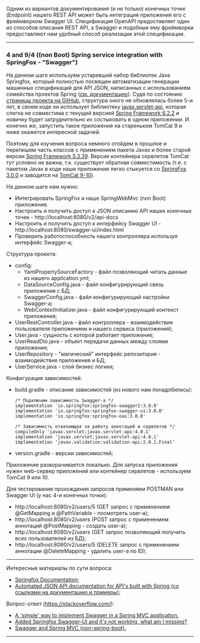 Одним из вариантов документирования (и не только) конечных точек (Endpoint) нашего REST API может быть интеграция приложения
его с фреймворком Swagger UI. Спецификация OpenAPI предоставляет один из способов описания REST API, а Swagger и подобные
ему фреймворки предоставляют нам удобный способ реализации этой спецификации. 
________________________________________________________________________________________________________________________
### 4 and 9/4 ((non Boot) Spring service integration with SpringFox - "Swagger")

На данном шаге используем устаревший набор библиотек Java Springfox, который полностью посвящен автоматизации генерации 
машинных спецификаций для API JSON, написанных с использованием семейства проектов Spring ([см. документацию](https://springfox.github.io/springfox/docs/current/)).
Судя по состоянию [страницы проекта на GitHub](https://github.com/springfox/springfox), структура оного не обновлялась 
более 5-и лет, в своем коде он использует библиотеку [javax.servlet-api](https://docs.oracle.com/javaee/7/api/javax/servlet/package-summary.html), которая слегка не совместима с
текущей версией [Spring Framework 6.2.2](https://spring.io/projects/spring-framework) и новичку будет затруднительно их состыковать в одном приложении. 
И конечно же, запустить такое приложение на стареньком TomCat 9 и ниже окажется интересной задачей. 

Поэтому для изучения вопроса немного отойдем в прошлое и перепишем часть классов с применением пакета Javax и более старой
версии [Spring Framework 5.3.39](https://mvnrepository.com/artifact/org.springframework/spring-context/5.3.39). Версия контейнера сервлетов TomCat тут условно не важна, т.к. существует обратная совместимость 
(т.е. с пакетом Javax в коде наше приложение легко стыкуется со [SpringFox 3.0.0](https://mvnrepository.com/artifact/io.springfox/springfox-swagger2/3.0.0) и заводится на [TomCat 9-10](https://tomcat.apache.org/whichversion.html)).

На данном шаге нам нужно:
- Интегрировать SpringFox и наше SpringWebMvc (non Boot) приложение.
- Настроить и получить доступ к JSON описанию API наших конечных точек - http://localhost:8080/v2/api-docs
- Настроить и получить доступ к интерфейсу Swagger UI - http://localhost:8080/swagger-ui/index.html
- Проверить работоспособность нашего контроллера используя интерфейс Swagger-a;

Структура проекта:
- config:
  - YamlPropertySourceFactory - файл позволяющий читать данные из нашего application.yml;
  - DataSourceConfig.java - файл конфигурирующий связь приложения с БД;
  - SwaggerConfig.java - файл конфигурирующий настройки Swagger-а;
  - WebContextInitializer.java - файл конфигурирующий контекст приложения;
- UserRestController.java - файл контроллера - взаимодействие пользователя приложением и нашего сервиса (приложения);
- User.java - сущность с которой работает приложение;
- UserReadDto.java - объект передачи данных между слоями приложения;
- UserRepository - "магический" интерфейс репозитория - взаимодействие приложения и БД;
- UserService.java - слой бизнес логики;

Конфигурация зависимостей:
- build.gradle - описание зависимостей (из нового нам понадобились):

      /* Подключим зависимость Swagger-a */
      implementation 'io.springfox:springfox-swagger2:3.0.0'
      implementation 'io.springfox:springfox-swagger-ui:3.0.0'
      implementation 'io.springfox:springfox-oas:3.0.0'

      /* Зависимость отвечающая за работу аннотаций и сервлетов */
      compileOnly 'javax.servlet:javax.servlet-api:4.0.1'
      implementation 'javax.servlet:javax.servlet-api:4.0.1'
      implementation 'javax.validation:validation-api:2.0.1.Final'

- version.gradle - версии зависимостей;

Приложение разворачивается локально. Для запуска приложения нужен web-сервер приложений или контейнер сервлетов -
используем TomCat 9 или 10.

Для тестирования прохождения запросов применяем POSTMAN или Swagger UI (у нас 4-и конечных точки):

- http://localhost:8080/v2/users/5 (GET запрос с применением @GetMapping и @PathVariable - посмотреть user-a);
- http://localhost:8080/v2/users (POST запрос с применением аннотаций @PostMapping - создать user-a);
- http://localhost:8080/v2/users (GET запрос позволяющий получить всех пользователей из БД);
- http://localhost:8080/v2/users/5 (DELETE запрос с применением аннотации @DeleteMapping - удалить user-a по ID);
________________________________________________________________________________________________________________________
Интересные материалы по сути вопроса:
- [Springfox Documentation](https://springfox.github.io/springfox/docs/current/);
- [Automated JSON API documentation for API's built with Spring (со ссылками на документацию и примеры)](https://springfox.github.io/springfox/);

Вопрос-ответ (https://stackoverflow.com/):
- [A 'simple' way to implement Swagger in a Spring MVC application.](https://stackoverflow.com/questions/26720090/a-simple-way-to-implement-swagger-in-a-spring-mvc-application)
- [Added Springfox Swagger-UI and it's not working, what am I missing?](https://stackoverflow.com/questions/46151540/added-springfox-swagger-ui-and-its-not-working-what-am-i-missing/64333853#64333853)
- [Swagger and Spring MVC (non-spring-boot).](https://stackoverflow.com/questions/77350821/swagger-and-spring-mvc-non-spring-boot)
________________________________________________________________________________________________________________________